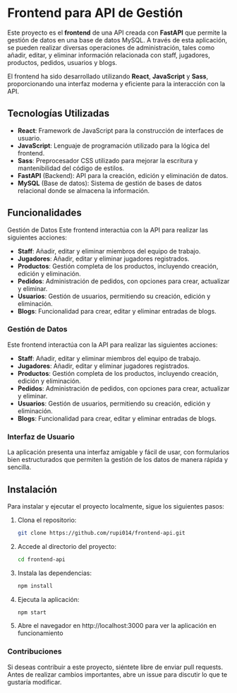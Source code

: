 # Frontend para API de Gestión

Este proyecto es el **frontend** de una API creada con **FastAPI** que permite la gestión de datos en una base de datos MySQL. A través de esta aplicación, se pueden realizar diversas operaciones de administración, tales como añadir, editar, y eliminar información relacionada con staff, jugadores, productos, pedidos, usuarios y blogs. 

El frontend ha sido desarrollado utilizando **React**, **JavaScript** y **Sass**, proporcionando una interfaz moderna y eficiente para la interacción con la API.

## Tecnologías Utilizadas

- **React**: Framework de JavaScript para la construcción de interfaces de usuario.
- **JavaScript**: Lenguaje de programación utilizado para la lógica del frontend.
- **Sass**: Preprocesador CSS utilizado para mejorar la escritura y mantenibilidad del código de estilos.
- **FastAPI** (Backend): API para la creación, edición y eliminación de datos.
- **MySQL** (Base de datos): Sistema de gestión de bases de datos relacional donde se almacena la información.

## Funcionalidades

Gestión de Datos
Este frontend interactúa con la API para realizar las siguientes acciones:

- **Staff**: Añadir, editar y eliminar miembros del equipo de trabajo.
- **Jugadores**: Añadir, editar y eliminar jugadores registrados.
- **Productos**: Gestión completa de los productos, incluyendo creación, edición y eliminación.
- **Pedidos**: Administración de pedidos, con opciones para crear, actualizar y eliminar.
- **Usuarios**: Gestión de usuarios, permitiendo su creación, edición y eliminación.
- **Blogs**: Funcionalidad para crear, editar y eliminar entradas de blogs.

### Gestión de Datos

Este frontend interactúa con la API para realizar las siguientes acciones:

- **Staff**: Añadir, editar y eliminar miembros del equipo de trabajo.
- **Jugadores**: Añadir, editar y eliminar jugadores registrados.
- **Productos**: Gestión completa de los productos, incluyendo creación, edición y eliminación.
- **Pedidos**: Administración de pedidos, con opciones para crear, actualizar y eliminar.
- **Usuarios**: Gestión de usuarios, permitiendo su creación, edición y eliminación.
- **Blogs**: Funcionalidad para crear, editar y eliminar entradas de blogs.

### Interfaz de Usuario

La aplicación presenta una interfaz amigable y fácil de usar, con formularios bien estructurados que permiten la gestión de los datos de manera rápida y sencilla.

## Instalación

Para instalar y ejecutar el proyecto localmente, sigue los siguientes pasos:

1. Clona el repositorio:
   ```bash
   git clone https://github.com/rupi014/frontend-api.git

2. Accede al directorio del proyecto:
   ```bash
   cd frontend-api

3. Instala las dependencias:
   ```bash
   npm install

4. Ejecuta la aplicación:
   ```bash
   npm start

5. Abre el navegador en http://localhost:3000 para ver la aplicación en funcionamiento

### Contribuciones

Si deseas contribuir a este proyecto, siéntete libre de enviar pull requests. Antes de realizar cambios importantes, abre un issue para discutir lo que te gustaría modificar.
